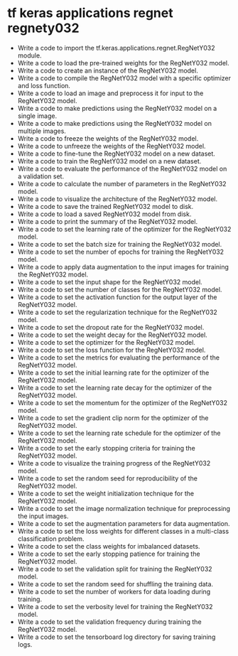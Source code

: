 # tf keras applications regnet regnety032

- Write a code to import the tf.keras.applications.regnet.RegNetY032 module.
- Write a code to load the pre-trained weights for the RegNetY032 model.
- Write a code to create an instance of the RegNetY032 model.
- Write a code to compile the RegNetY032 model with a specific optimizer and loss function.
- Write a code to load an image and preprocess it for input to the RegNetY032 model.
- Write a code to make predictions using the RegNetY032 model on a single image.
- Write a code to make predictions using the RegNetY032 model on multiple images.
- Write a code to freeze the weights of the RegNetY032 model.
- Write a code to unfreeze the weights of the RegNetY032 model.
- Write a code to fine-tune the RegNetY032 model on a new dataset.
- Write a code to train the RegNetY032 model on a new dataset.
- Write a code to evaluate the performance of the RegNetY032 model on a validation set.
- Write a code to calculate the number of parameters in the RegNetY032 model.
- Write a code to visualize the architecture of the RegNetY032 model.
- Write a code to save the trained RegNetY032 model to disk.
- Write a code to load a saved RegNetY032 model from disk.
- Write a code to print the summary of the RegNetY032 model.
- Write a code to set the learning rate of the optimizer for the RegNetY032 model.
- Write a code to set the batch size for training the RegNetY032 model.
- Write a code to set the number of epochs for training the RegNetY032 model.
- Write a code to apply data augmentation to the input images for training the RegNetY032 model.
- Write a code to set the input shape for the RegNetY032 model.
- Write a code to set the number of classes for the RegNetY032 model.
- Write a code to set the activation function for the output layer of the RegNetY032 model.
- Write a code to set the regularization technique for the RegNetY032 model.
- Write a code to set the dropout rate for the RegNetY032 model.
- Write a code to set the weight decay for the RegNetY032 model.
- Write a code to set the optimizer for the RegNetY032 model.
- Write a code to set the loss function for the RegNetY032 model.
- Write a code to set the metrics for evaluating the performance of the RegNetY032 model.
- Write a code to set the initial learning rate for the optimizer of the RegNetY032 model.
- Write a code to set the learning rate decay for the optimizer of the RegNetY032 model.
- Write a code to set the momentum for the optimizer of the RegNetY032 model.
- Write a code to set the gradient clip norm for the optimizer of the RegNetY032 model.
- Write a code to set the learning rate schedule for the optimizer of the RegNetY032 model.
- Write a code to set the early stopping criteria for training the RegNetY032 model.
- Write a code to visualize the training progress of the RegNetY032 model.
- Write a code to set the random seed for reproducibility of the RegNetY032 model.
- Write a code to set the weight initialization technique for the RegNetY032 model.
- Write a code to set the image normalization technique for preprocessing the input images.
- Write a code to set the augmentation parameters for data augmentation.
- Write a code to set the loss weights for different classes in a multi-class classification problem.
- Write a code to set the class weights for imbalanced datasets.
- Write a code to set the early stopping patience for training the RegNetY032 model.
- Write a code to set the validation split for training the RegNetY032 model.
- Write a code to set the random seed for shuffling the training data.
- Write a code to set the number of workers for data loading during training.
- Write a code to set the verbosity level for training the RegNetY032 model.
- Write a code to set the validation frequency during training the RegNetY032 model.
- Write a code to set the tensorboard log directory for saving training logs.